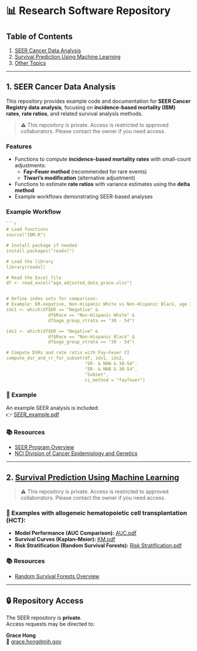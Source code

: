 # 📊 Research Software Repository

## Table of Contents
1. [SEER Cancer Data Analysis](#1-seer-cancer-data-analysis)
2. [Survival Prediction Using Machine Learning](#2-Survival-Prediction-Using-Machine-Learning)
3. [Other Topics](#3-other-topics)

---


## 1. SEER Cancer Data Analysis

This repository provides example code and documentation for **SEER Cancer Registry data analysis**, focusing on **incidence-based mortality (IBM) rates**, **rate ratios**, and related survival analysis methods.

> ⚠️ This repository is private. Access is restricted to approved collaborators. Please contact the owner if you need access.



###  Features
- Functions to compute **incidence-based mortality rates** with small-count adjustments:
  - **Fay–Feuer method** (recommended for rare events)  
  - **Tiwari’s modification** (alternative adjustment)  
- Functions to estimate **rate ratios** with variance estimates using the **delta method**  
- Example workflows demonstrating SEER-based analyses  



### Example Workflow

```r
```r
# Load functions
source("IBM.R")

# Install package if needed
install.packages("readxl")

# Load the library
library(readxl)

# Read the Excel file
df <- read_excel("age_adjusted_data_grace.xlsx")


# Define index sets for comparison:
# Example: ER-negative, Non-Hispanic White vs Non-Hispanic Black, age 30–54
idx1 <- which(df$ER == "Negative" &
                df$Race == "Non-Hispanic White" &
                df$age_group_strata == "30 - 54")

idx2 <- which(df$ER == "Negative" &
                df$Race == "Non-Hispanic Black" &
                df$age_group_strata == "30 - 54")

# Compute DSRs and rate ratio with Fay–Feuer CI
compute_dsr_and_rr_for_subset(df, idx1, idx2,
                              "ER- & NHW & 30-54",
                              "ER- & NHB & 30-54",
                              "Subset",
                              ci_method = "fayfeuer")
```


### 📄 Example 

An example SEER analysis is included:  
👉 [SEER_example.pdf](SEER_example.pdf)  



### 📚 Resources
- [SEER Program Overview](https://seer.cancer.gov/)  
- [NCI Division of Cancer Epidemiology and Genetics](https://dceg.cancer.gov/)  


---
## 2. [Survival Prediction Using Machine Learning](#2-survival-prediction-using-machine-learning)

> ⚠️ This repository is private. Access is restricted to approved collaborators. Please contact the owner if you need access.


### 📄 Examples with allogeneic hematopoietic cell transplantation (HCT):

- **Model Performance (AUC Comparison):** [AUC.pdf](model_auc_comparison.pdf)  
- **Survival Curves (Kaplan–Meier):** [KM.pdf](km_plots.pdf)  
- **Risk Stratification (Random Survival Forests):** [Risk Stratification.pdf](rsf_risk_groups.pdf)  

### 📚 Resources
- [Random Survival Forests Overview](https://www.randomforestsrc.org/articles/survival.html)  


---
## 🔒 Repository Access

The SEER repository is **private**.  
Access requests may be directed to:

**Grace Hong**  
📧 [grace.hong@nih.gov](mailto:grace.hong@nih.gov)  

